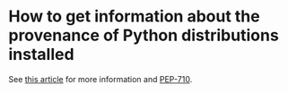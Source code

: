 # How to get information about the provenance of Python distributions installed

See [this article](https://dev.to/fridex/how-to-get-information-about-the-provenance-of-python-packages-installed-4f65) for more information and
[PEP-710](https://peps.python.org/pep-0710/).
